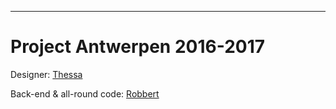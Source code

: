 --------------------------------------------------------------------------------

# Project Antwerpen 2016-2017

Designer: [Thessa](https://github.com/ThessaMoerloos)

Back-end & all-round code: [Robbert](https://github.com/RobLui)
